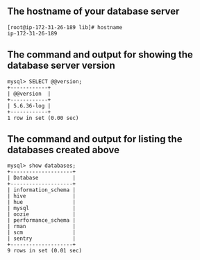 ## The hostname of your database server
```
[root@ip-172-31-26-189 lib]# hostname
ip-172-31-26-189
```

## The command and output for showing the database server version
```
mysql> SELECT @@version;
+------------+
| @@version  |
+------------+
| 5.6.36-log |
+------------+
1 row in set (0.00 sec)
```

## The command and output for listing the databases created above
```
mysql> show databases;
+--------------------+
| Database           |
+--------------------+
| information_schema |
| hive               |
| hue                |
| mysql              |
| oozie              |
| performance_schema |
| rman               |
| scm                |
| sentry             |
+--------------------+
9 rows in set (0.01 sec)
```

